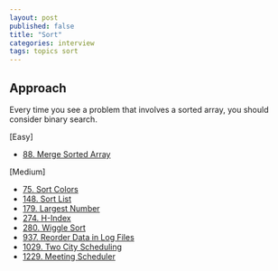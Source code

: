 ```yaml
---
layout: post
published: false
title: "Sort"
categories: interview
tags: topics sort
---
```


## Approach

Every time you see a problem that involves a sorted array, you should consider binary search.

[Easy]
- [88. Merge Sorted Array](/interview/2023/02/21/merge-sorted-array/)

[Medium]
- [75. Sort Colors](/interview/2023/05/21/sort-colors/)
- [148. Sort List](/interview/2023/04/19/sort-list/)
- [179. Largest Number](/interview/2023/05/21/largest-number/)
- [274. H-Index](/interview/2023/05/21/h-index/)
- [280. Wiggle Sort](/interview/2023/06/09/wiggle-sort/)
- [937. Reorder Data in Log Files](/interview/2023/07/14/reorder-data-in-log-files/)
- [1029. Two City Scheduling](/interview/2023/05/21/two-city-scheduling/)
- [1229. Meeting Scheduler](/interview/2023/05/21/meeting-scheduler/)